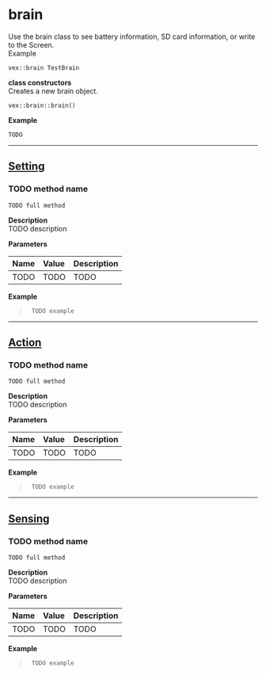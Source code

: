 # brain<br>

Use the brain class to see battery information, SD card information, or write to the Screen. <br> 
Example <br>
```clike
vex::brain TestBrain
```

**class constructors** <br>
Creates a new brain object.
```clike
vex::brain::brain()
```

<b> Example </b> <br>
```clike
TODO
```

______________________________________________________________________________________________________________________________

## <u>Setting</u>

### TODO method name
 ```clike
TODO full method
```

**Description** <br>
TODO description

**Parameters** 

| Name | Value | Description |
| :--- | :---- | :---------- |
| TODO | TODO | TODO |

**Example** 
>```clike
>  TODO example
>```
______________________________________________________________________________________________________________________________

## <u>Action</u>

### TODO method name
 ```clike
TODO full method
```

**Description** <br>
TODO description

**Parameters** 

| Name | Value | Description |
| :--- | :---- | :---------- |
| TODO | TODO | TODO |

**Example** 
>```clike
>  TODO example
>```

______________________________________________________________________________________________________________________________
## <u>Sensing</u>

### TODO method name
 ```clike
TODO full method
```

**Description** <br>
TODO description

**Parameters** 

| Name | Value | Description |
| :--- | :---- | :---------- |
| TODO | TODO | TODO |

**Example** 
>```clike
>  TODO example
>```
